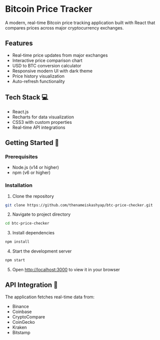 # Bitcoin Price Tracker 

A modern, real-time Bitcoin price tracking application built with React that compares prices across major cryptocurrency exchanges.

## Features 

- Real-time price updates from major exchanges
- Interactive price comparison chart
- USD to BTC conversion calculator
- Responsive modern UI with dark theme
- Price history visualization
- Auto-refresh functionality

## Tech Stack 💻

- React.js
- Recharts for data visualization
- CSS3 with custom properties
- Real-time API integrations

## Getting Started 🚀

### Prerequisites

- Node.js (v14 or higher)
- npm (v6 or higher)

### Installation

1. Clone the repository
```bash
git clone https://github.com/thenameiskashyap/btc-price-checker.git
```

2. Navigate to project directory
```bash
cd btc-price-checker
```

3. Install dependencies
```bash
npm install
```

4. Start the development server
```bash
npm start
```

5. Open [http://localhost:3000](http://localhost:3000) to view it in your browser

## API Integration 🔌

The application fetches real-time data from:
- Binance
- Coinbase
- CryptoCompare
- CoinGecko
- Kraken
- Bitstamp
